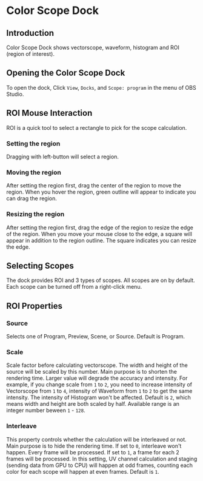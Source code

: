 # Color Scope Dock

## Introduction

Color Scope Dock shows vectorscope, waveform, histogram and ROI (region of interest).

## Opening the Color Scope Dock

To open the dock,
Click `View`, `Docks`, and `Scope: program` in the menu of OBS Studio.

## ROI Mouse Interaction

ROI is a quick tool to select a rectangle to pick for the scope calculation.

### Setting the region

Dragging with left-button will select a region.

### Moving the region

After setting the region first,
drag the center of the region to move the region.
When you hover the region, green outline will appear to indicate you can drag the region.

### Resizing the region

After setting the region first,
drag the edge of the region to resize the edge of the region.
When you move your mouse close to the edge, a square will appear in addition to the region outline. The square indicates you can resize the edge.

## Selecting Scopes
The dock provides ROI and 3 types of scopes.
All scopes are on by default.
Each scope can be turned off from a right-click menu.

## ROI Properties

### Source

Selects one of Program, Preview, Scene, or Source.
Default is Program.

### Scale

Scale factor before calculating vectorscope.
The width and height of the source will be scaled by this number.
Main purpose is to shorten the rendering time.
Larger value will degrade the accuracy and intensity.
For example, if you change scale from `1` to `2`, you need to increase intensity of Vectorscope from `1` to `4`, intensity of Waveform from `1` to `2` to get the same intensity. The intensity of Histogram won't be affected.
Default is `2`, which means width and height are both scaled by half. Available range is an integer number beween `1` - `128`.

### Interleave

This property controls whether the calculation will be interleaved or not.
Main purpose is to hide the rendering time.
If set to `0`, interleave won't happen. Every frame will be processed.
If set to `1`, a frame for each 2 frames will be processed.
In this setting, UV channel calculation and staging (sending data from GPU to CPU) will happen at odd frames, counting each color for each scope will happen at even frames.
Default is `1`.
